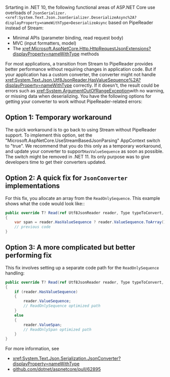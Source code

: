 <!--
This include file is used in 
minimal-apis.md
parameter-binding10.md
model-binding.md
-->

Srtarting in .NET 10, the following functional areas of ASP.NET Core use overloads of `JsonSerializer.<xref:System.Text.Json.JsonSerializer.DeserializeAsync%2A?displayProperty=nameWithType>DeserializeAsync` based on PipeReader instead of Stream:

* Minimal APIs (parameter binding, read request body)
* MVC (input formatters, model)
* The <xref:Microsoft.AspNetCore.Http.HttpRequestJsonExtensions?displayProperty=nameWithType> methods

For most applications, a transition from Stream to PipeReader provides better performance without requiring changes in application code. But if your application has a custom converter, the converter might not handle <xref:System.Text.Json.Utf8JsonReader.HasValueSequence%2A?displayProperty=nameWithType> correctly. If it doesn't, the result could be errors such as <xref:System.ArgumentOutOfRangeException>with no warning, or missing data when deserializing. You have the following options for getting your converter to work without PipeReader-related errors:

## Option 1: Temporary workaround

The quick workaround is to go back to using Stream without PipeReader support. To implement this option, set the "Microsoft.AspNetCore.UseStreamBasedJsonParsing" AppContext switch to "true". We recommend that you do this only as a temporary workaround, and update your converter to support`HasValueSequence` as soon as possible. The switch might be removed in .NET 11. Its only purpose was to give developers time to get their converters updated.

## Option 2: A quick fix for `JsonConverter` implementations

For this fix, you allocate an array from the `ReadOnlySequence`. This example shows what the code would look like::

```csharp
public override T? Read(ref Utf8JsonReader reader, Type typeToConvert, JsonSerializerOptions options)
{
    var span = reader.HasValueSequence ? reader.ValueSequence.ToArray() : reader.ValueSpan;
    // previous code
}
```

## Option 3: A more complicated but better performing fix

This fix involves setting up a separate code path for the `ReadOnlySequence` handling:

```csharp
public override T? Read(ref Utf8JsonReader reader, Type typeToConvert, JsonSerializerOptions options)
{
    if (reader.HasValueSequence)
    {
        reader.ValueSequence;
        // ReadOnlySequence optimized path
    }
    else
    {
        reader.ValueSpan;
        // ReadOnlySpan optimized path
    }
}
```

For more information, see
* <xref:System.Text.Json.Serialization.JsonConverter?displayProperty=nameWithType>
* [github.com/dotnet/aspnetcore/pull/62895](https://github.com/dotnet/aspnetcore/pull/62895)